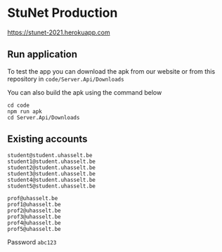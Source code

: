 # **StuNet** Production

https://stunet-2021.herokuapp.com

## Run application
To test the app you can download the apk from our website or from this repository in `code/Server.Api/Downloads`

You can also build the apk using the command below
```
cd code
npm run apk
cd Server.Api/Downloads
```

## Existing accounts
```
student@student.uhasselt.be
student1@student.uhasselt.be
student2@student.uhasselt.be
student3@student.uhasselt.be
student4@student.uhasselt.be
student5@student.uhasselt.be

prof@uhasselt.be
prof1@uhasselt.be
prof2@uhasselt.be
prof3@uhasselt.be
prof4@uhasselt.be
prof5@uhasselt.be
```
Password `abc123`
